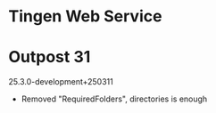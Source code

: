 # Tingen Web Service



# Outpost 31

25.3.0-development+250311

* Removed "RequiredFolders", directories is enough